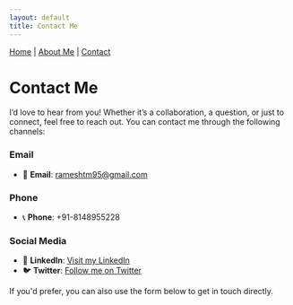 ```yaml
---
layout: default
title: Contact Me
---
```

[Home](index.md) | [About Me](about-me.md) | [Contact](contact.md)

# Contact Me

I’d love to hear from you! Whether it’s a collaboration, a question, or just to connect, feel free to reach out. You can contact me through the following channels:

### Email

- 📧 **Email**: [rameshtm95@gmail.com](mailto:rameshtm95@gmail.com)

### Phone

- 📞 **Phone**: +91-8148955228

### Social Media

- 💼 **LinkedIn**: [Visit my LinkedIn](https://www.linkedin.com/in/ramesh)
- 🐦 **Twitter**: [Follow me on Twitter](#)

If you'd prefer, you can also use the form below to get in touch directly.
